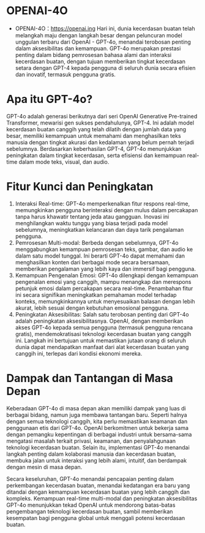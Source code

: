 # OPENAI-4O

- OPENAI-4O：https://openai.ing
Hari ini, dunia kecerdasan buatan telah melangkah maju dengan langkah besar dengan peluncuran model unggulan terbaru dari OpenAI - GPT-4o, menandai terobosan penting dalam aksesibilitas dan kemampuan. GPT-4o merupakan prestasi penting dalam bidang pemrosesan bahasa alami dan interaksi kecerdasan buatan, dengan tujuan memberikan tingkat kecerdasan setara dengan GPT-4 kepada pengguna di seluruh dunia secara efisien dan inovatif, termasuk pengguna gratis.

# Apa itu GPT-4o?
GPT-4o adalah generasi berikutnya dari seri OpenAI Generative Pre-trained Transformer, mewarisi gen sukses pendahulunya, GPT-4. Ini adalah model kecerdasan buatan canggih yang telah dilatih dengan jumlah data yang besar, memiliki kemampuan untuk memahami dan menghasilkan teks manusia dengan tingkat akurasi dan kedalaman yang belum pernah terjadi sebelumnya. Berdasarkan keberhasilan GPT-4, GPT-4o menunjukkan peningkatan dalam tingkat kecerdasan, serta efisiensi dan kemampuan real-time dalam mode teks, visual, dan audio.

# Fitur Kunci dan Peningkatan
1. Interaksi Real-time: GPT-4o memperkenalkan fitur respons real-time, memungkinkan pengguna berinteraksi dengan mulus dalam percakapan tanpa harus khawatir tentang jeda atau gangguan. Inovasi ini menghilangkan waktu tunggu yang biasa terjadi pada model sebelumnya, meningkatkan kelancaran dan daya tarik pengalaman pengguna.
2. Pemrosesan Multi-modal: Berbeda dengan sebelumnya, GPT-4o menggabungkan kemampuan pemrosesan teks, gambar, dan audio ke dalam satu model tunggal. Ini berarti GPT-4o dapat memahami dan menghasilkan konten dari berbagai mode secara bersamaan, memberikan pengalaman yang lebih kaya dan immersif bagi pengguna.
3. Kemampuan Pengenalan Emosi: GPT-4o dilengkapi dengan kemampuan pengenalan emosi yang canggih, mampu menangkap dan merespons petunjuk emosi dalam percakapan secara real-time. Penambahan fitur ini secara signifikan meningkatkan pemahaman model terhadap konteks, memungkinkannya untuk menyesuaikan balasan dengan lebih akurat, lebih sesuai dengan kebutuhan emosional pengguna.
4. Peningkatan Aksesibilitas: Salah satu terobosan penting dari GPT-4o adalah peningkatan aksesibilitasnya. OpenAI, dengan memberikan akses GPT-4o kepada semua pengguna (termasuk pengguna rencana gratis), mendemokratisasi teknologi kecerdasan buatan yang canggih ini. Langkah ini bertujuan untuk memastikan jutaan orang di seluruh dunia dapat mendapatkan manfaat dari alat kecerdasan buatan yang canggih ini, terlepas dari kondisi ekonomi mereka.

# Dampak dan Tantangan di Masa Depan
Keberadaan GPT-4o di masa depan akan memiliki dampak yang luas di berbagai bidang, namun juga membawa tantangan baru. Seperti halnya dengan semua teknologi canggih, kita perlu memastikan keamanan dan penggunaan etis dari GPT-4o. OpenAI berkomitmen untuk bekerja sama dengan pemangku kepentingan di berbagai industri untuk bersama-sama mengatasi masalah terkait privasi, keamanan, dan penyalahgunaan teknologi kecerdasan buatan. Selain itu, implementasi GPT-4o menandai langkah penting dalam kolaborasi manusia dan kecerdasan buatan, membuka jalan untuk interaksi yang lebih alami, intuitif, dan berdampak dengan mesin di masa depan.

Secara keseluruhan, GPT-4o menandai pencapaian penting dalam perkembangan kecerdasan buatan, menandai kedatangan era baru yang ditandai dengan kemampuan kecerdasan buatan yang lebih canggih dan kompleks. Kemampuan real-time multi-modal dan peningkatan aksesibilitas GPT-4o menunjukkan tekad OpenAI untuk mendorong batas-batas pengembangan teknologi kecerdasan buatan, sambil memberikan kesempatan bagi pengguna global untuk menggali potensi kecerdasan buatan.
